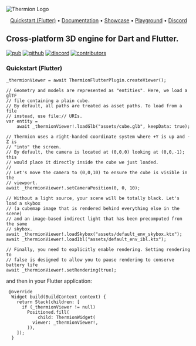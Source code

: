 ![Thermion Logo](https://raw.githubusercontent.com/nmfisher/flutter_filament/f19ea9b/docs/logo.png)

<p align="center">
  <a href="https://thermion.dev/quickstart">Quickstart (Flutter)</a> •
  <a href="https://thermion.dev/quickstart">Documentation</a> •
  <a href="https://thermion.dev/showcase">Showcase</a> •
  <a href="https://dartpad.thermion.dev/">Playground</a> •
  <a href="https://discord.gg/h2VdDK3EAQ">Discord</a>
</p>

## Cross-platform 3D engine for Dart and Flutter.

<a href="https://pub.dev/packages/thermion_dart"><img src="https://img.shields.io/pub/v/thermion_dart?label=pub.dev&labelColor=333940&logo=dart&color=00589B" alt="pub"></a>
<a href="https://github.com/nmfisher/thermion"><img src="https://img.shields.io/github/stars/nmfisher/flutter_filament?style=flat&label=stars&labelColor=333940&color=8957e5&logo=github" alt="github"></a>
<a href="https://discord.gg/h2VdDK3EAQ"><img src="https://img.shields.io/discord/993167615587520602?logo=discord&logoColor=fff&labelColor=333940" alt="discord"></a>
<a href="https://github.com/nmfisher/thermion"><img src="https://img.shields.io/github/contributors/nmfisher/flutter_filament?logo=github&labelColor=333940" alt="contributors"></a>

### Quickstart (Flutter)

```
_thermionViewer = await ThermionFlutterPlugin.createViewer();

// Geometry and models are represented as "entities". Here, we load a glTF
// file containing a plain cube.
// By default, all paths are treated as asset paths. To load from a file 
// instead, use file:// URIs.
var entity =
    await _thermionViewer!.loadGlb("assets/cube.glb", keepData: true);

// Thermion uses a right-handed coordinate system where +Y is up and -Z is
// "into" the screen.
// By default, the camera is located at (0,0,0) looking at (0,0,-1); this
// would place it directly inside the cube we just loaded.
//
// Let's move the camera to (0,0,10) to ensure the cube is visible in the
// viewport.
await _thermionViewer!.setCameraPosition(0, 0, 10);

// Without a light source, your scene will be totally black. Let's load a skybox
// (a cubemap image that is rendered behind everything else in the scene)
// and an image-based indirect light that has been precomputed from the same
// skybox.
await _thermionViewer!.loadSkybox("assets/default_env_skybox.ktx");
await _thermionViewer!.loadIbl("assets/default_env_ibl.ktx");

// Finally, you need to explicitly enable rendering. Setting rendering to
// false is designed to allow you to pause rendering to conserve battery life
await _thermionViewer!.setRendering(true);
```

and then in your Flutter application:
```
 @override
  Widget build(BuildContext context) {
    return Stack(children: [
      if (_thermionViewer != null)
        Positioned.fill(
            child: ThermionWidget(
          viewer: _thermionViewer!,
        )),
    ]);
  }
```